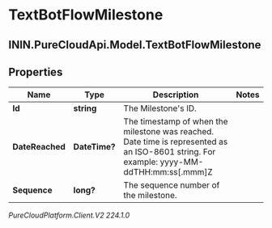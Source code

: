 # TextBotFlowMilestone

## ININ.PureCloudApi.Model.TextBotFlowMilestone

## Properties

|Name | Type | Description | Notes|
|------------ | ------------- | ------------- | -------------|
| **Id** | **string** | The Milestone&#39;s ID. | |
| **DateReached** | **DateTime?** | The timestamp of when the milestone was reached. Date time is represented as an ISO-8601 string. For example: yyyy-MM-ddTHH:mm:ss[.mmm]Z | |
| **Sequence** | **long?** | The sequence number of the milestone. | |



_PureCloudPlatform.Client.V2 224.1.0_
